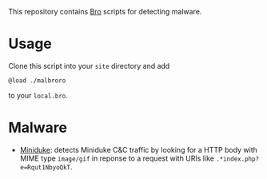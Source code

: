 This repository contains [Bro](http://www.bro-ids.org) scripts for detecting
malware.

Usage
=====

Clone this script into your `site` directory and add

    @load ./malbroro

to your `local.bro`.

Malware
=======

- [Miniduke](miniduke.bro): detects Miniduke C&C traffic by looking for a HTTP
  body with MIME type `image/gif` in reponse to a request with URIs like
  `.*index.php?e=Rqut1NbyoQkT`.
